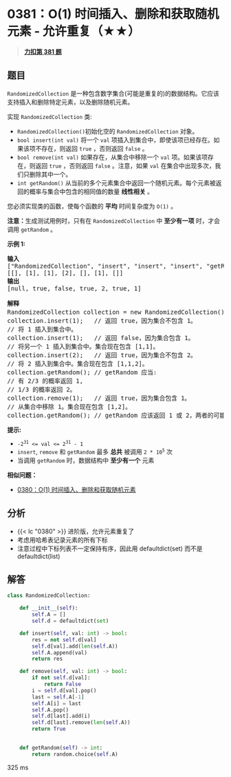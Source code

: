 # 0381：O(1) 时间插入、删除和获取随机元素 - 允许重复（★★）


> <u>**[力扣第 381 题](https://leetcode.cn/problems/insert-delete-getrandom-o1-duplicates-allowed/)**</u>

## 题目

<p><code>RandomizedCollection</code> 是一种包含数字集合(可能是重复的)的数据结构。它应该支持插入和删除特定元素，以及删除随机元素。</p>

<p>实现 <code>RandomizedCollection</code> 类:</p>

<ul>
<li><code>RandomizedCollection()</code>初始化空的 <code>RandomizedCollection</code> 对象。</li>
<li><code>bool insert(int val)</code> 将一个 <code>val</code> 项插入到集合中，即使该项已经存在。如果该项不存在，则返回 <code>true</code> ，否则返回 <code>false</code> 。</li>
<li><code>bool remove(int val)</code> 如果存在，从集合中移除一个 <code>val</code> 项。如果该项存在，则返回 <code>true</code> ，否则返回 <code>false</code> 。注意，如果 <code>val</code> 在集合中出现多次，我们只删除其中一个。</li>
<li><code>int getRandom()</code> 从当前的多个元素集合中返回一个随机元素。每个元素被返回的概率与集合中包含的相同值的数量 <strong>线性相关</strong> 。</li>
</ul>

<p>您必须实现类的函数，使每个函数的 <strong>平均</strong> 时间复杂度为 <code>O(1)</code> 。</p>

<p><strong>注意：</strong>生成测试用例时，只有在 <code>RandomizedCollection</code> 中 <strong>至少有一项</strong> 时，才会调用 <code>getRandom</code> 。</p>



<p><strong>示例 1:</strong></p>

<pre>
<strong>输入</strong>
["RandomizedCollection", "insert", "insert", "insert", "getRandom", "remove", "getRandom"]
[[], [1], [1], [2], [], [1], []]
<strong>输出</strong>
[null, true, false, true, 2, true, 1]

<strong>解释</strong>
RandomizedCollection collection = new RandomizedCollection();// 初始化一个空的集合。
collection.insert(1);   // 返回 true，因为集合不包含 1。
// 将 1 插入到集合中。
collection.insert(1);   // 返回 false，因为集合包含 1。
// 将另一个 1 插入到集合中。集合现在包含 [1,1]。
collection.insert(2);   // 返回 true，因为集合不包含 2。
// 将 2 插入到集合中。集合现在包含 [1,1,2]。
collection.getRandom(); // getRandom 应当:
// 有 2/3 的概率返回 1,
// 1/3 的概率返回 2。
collection.remove(1);   // 返回 true，因为集合包含 1。
// 从集合中移除 1。集合现在包含 [1,2]。
collection.getRandom(); // getRandom 应该返回 1 或 2，两者的可能性相同。</pre>



<p><strong>提示:</strong></p>

<ul>
<li><code>-2<sup>31</sup> &lt;= val &lt;= 2<sup>31</sup> - 1</code></li>
<li><code>insert</code>, <code>remove</code> 和 <code>getRandom</code> 最多 <strong>总共</strong> 被调用 <code>2 * 10<sup>5</sup></code> 次</li>
<li>当调用 <code>getRandom</code> 时，数据结构中 <strong>至少有一个</strong> 元素</li>
</ul>


**相似问题：**
- [0380：O(1) 时间插入、删除和获取随机元素](/leetcode/0380)


## 分析

- {{< lc "0380" >}} 进阶版，允许元素重复了
- 考虑用哈希表记录元素的所有下标
- 注意过程中下标列表不一定保持有序，因此用 defaultdict(set) 而不是 defaultdict(list)

## 解答

```python
class RandomizedCollection:

    def __init__(self):
        self.A = []
        self.d = defaultdict(set)

    def insert(self, val: int) -> bool:
        res = not self.d[val]
        self.d[val].add(len(self.A))
        self.A.append(val)
        return res

    def remove(self, val: int) -> bool:
        if not self.d[val]:
            return False
        i = self.d[val].pop()
        last = self.A[-1]
        self.A[i] = last
        self.A.pop()
        self.d[last].add(i)
        self.d[last].remove(len(self.A))
        return True

        
    def getRandom(self) -> int:
        return random.choice(self.A)
```
325 ms

